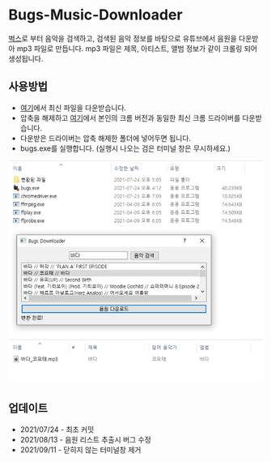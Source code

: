 # Bugs-Music-Downloader

[벅스](https://music.bugs.co.kr/)로 부터 음악을 검색하고, 검색된 음악 정보를 바탕으로 유튜브에서 음원을 다운받아 mp3 파일로 만듭니다. mp3 파일은 제목, 아티스트, 앨범 정보가 같이 크롤링 되어 생성됩니다.

## 사용방법
* [여기](https://github.com/Hydragon516/Bugs-Music-Downloader/releases)에서 최신 파일을 다운받습니다.
* 압축을 해제하고 [여기](https://chromedriver.chromium.org/downloads)에서 본인의 크롬 버전과 동일한 최신 크롬 드라이버를 다운받습니다.
* 다운받은 드라이버는 압축 해제한 폴더에 넣어두면 됩니다.
* bugs.exe를 실행합니다. (실행시 나오는 검은 터미널 창은 무시하세요.)

![fig1](./img/1.png)
![fig1](./img/2.png)

## 업데이트
* 2021/07/24 - 최초 커밋
* 2021/08/13 - 음원 리스트 추출시 버그 수정
* 2021/09/11 - 닫히지 않는 터미널창 제거
